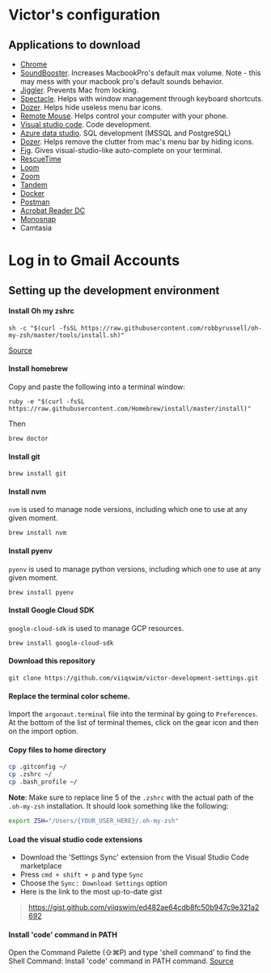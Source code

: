 # Victor's configuration


## Applications to download

- [Chrome](https://www.google.com/chrome/)
- [SoundBooster](https://froyosoft.com/soundbooster.php). Increases MacbookPro's default max volume. Note - this may mess with your macbook pro's default sounds behavior.
- [Jiggler](https://www.sticksoftware.com/software/Jiggler.html). Prevents Mac from locking.
- [Spectacle](https://www.spectacleapp.com/). Helps with window management through keyboard shortcuts.
- [Dozer](https://github.com/Mortennn/Dozer). Helps hide useless menu bar icons.
- [Remote Mouse](https://www.remotemouse.net/). Helps control your computer with your phone.
- [Visual studio code](https://code.visualstudio.com/download). Code development.
- [Azure data studio](https://docs.microsoft.com/en-us/sql/azure-data-studio/download?view=sql-server-2017). SQL development (MSSQL and PostgreSQL)
- [Dozer](https://github.com/Mortennn/Dozer). Helps remove the clutter from mac's menu bar by hiding icons.
- [Fig](https://fig.io/?ref=hn). Gives visual-studio-like auto-complete on your terminal.
- [RescueTime](https://www.rescuetime.com/download_mac)
- [Loom](https://www.loom.com/download)
- [Zoom](https://zoom.us/download)
- [Tandem](https://tandem.chat/welcome/download)
- [Docker](https://docs.docker.com/docker-for-mac/install/)
- [Postman](https://www.postman.com/downloads/)
- [Acrobat Reader DC](https://get.adobe.com/reader/otherversions/)
- [Monosnap](https://monosnap.com/download/mac)
- Camtasia

# Log in to Gmail Accounts

## Setting up the development environment


#### Install Oh my zshrc

```
sh -c "$(curl -fsSL https://raw.githubusercontent.com/robbyrussell/oh-my-zsh/master/tools/install.sh)"
```
[Source](https://github.com/robbyrussell/oh-my-zsh#via-curl)

#### Install homebrew

Copy and paste the following into a terminal window:
```
ruby -e "$(curl -fsSL https://raw.githubusercontent.com/Homebrew/install/master/install)"
```
Then
```
brew doctor
```

#### Install git

```
brew install git
```

#### Install nvm

`nvm` is used to manage node versions, including which one to use at any given moment.

```
brew install nvm
```

#### Install pyenv

`pyenv` is used to manage python versions, including which one to use at any given moment.

```
brew install pyenv
```

#### Install Google Cloud SDK

`google-cloud-sdk` is used to manage GCP resources.

```
brew install google-cloud-sdk
```

#### Download this repository

```
git clone https://github.com/viiqswim/victor-development-settings.git
```

#### Replace the terminal color scheme.

Import the `argonaut.terminal` file into the terminal by going to `Preferences`. At the bottom of the list of terminal themes, click on the gear icon and then on the import option.

#### Copy files to home directory

```bash
cp .gitconfig ~/
cp .zshrc ~/
cp .bash_profile ~/
```

**Note**: Make sure to replace line 5 of the `.zshrc` with the actual path of the `.oh-my-zsh` installation. It should look something like the following:

```bash
export ZSH="/Users/{YOUR_USER_HERE}/.oh-my-zsh"
```

#### Load the visual studio code extensions

- Download the 'Settings Sync' extension from the Visual Studio Code marketplace
- Press `cmd + shift + p` and type `Sync`
- Choose the `Sync: Download Settings` option
- Here is the link to the most up-to-date gist
> https://gist.github.com/viiqswim/ed482ae64cdb8fc50b947c9e321a2692

#### Install 'code' command in PATH

Open the Command Palette (⇧⌘P) and type 'shell command' to find the Shell Command: Install 'code' command in PATH command.
[Source](https://code.visualstudio.com/docs/setup/mac#_launching-from-the-command-line)

